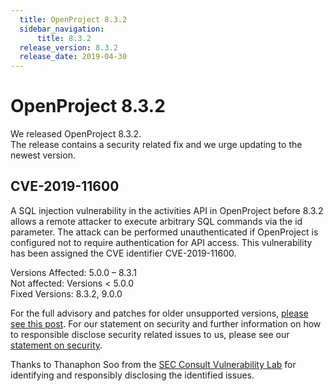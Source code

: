 ```yaml
---
  title: OpenProject 8.3.2
  sidebar_navigation:
      title: 8.3.2
  release_version: 8.3.2
  release_date: 2019-04-30
---
```



# OpenProject 8.3.2

We released OpenProject 8.3.2.  
The release contains a security related fix and we urge updating to the
newest version.

 

## CVE-2019-11600

A SQL injection vulnerability in the activities API in OpenProject
before 8.3.2 allows a remote attacker to execute arbitrary SQL commands
via the id parameter. The attack can be performed unauthenticated if
OpenProject is configured not to require authentication for API access. 
This vulnerability has been assigned the CVE identifier CVE-2019-11600.

Versions Affected: 5.0.0 – 8.3.1  
Not affected: Versions \< 5.0.0  
Fixed Versions: 8.3.2, 9.0.0

For the full advisory and patches for older unsupported versions,
[please see this
post](https://groups.google.com/d/msg/openproject-security/XlucAJMxmzM/hESpOaFVAwAJ).
For our statement on security and further information on how to
responsible disclose security related issues to us, please see our
[statement on security](https://www.openproject.org/docs/security-and-privacy/statement-on-security/).

Thanks to Thanaphon Soo from the [SEC Consult Vulnerability
Lab](https://www.sec-consult.com) for identifying and responsibly
disclosing the identified issues.


